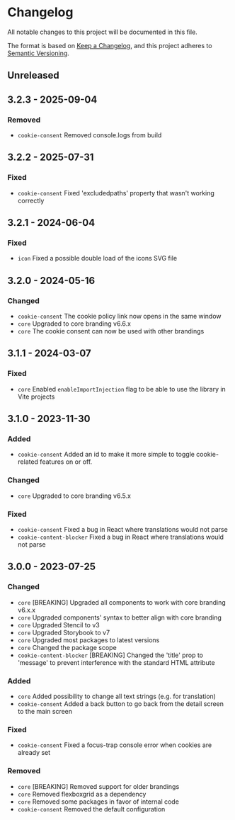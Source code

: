 # Changelog

All notable changes to this project will be documented in this file.

The format is based on [Keep a Changelog](http://keepachangelog.com/),
and this project adheres to [Semantic Versioning](https://semver.org/).


## Unreleased


## 3.2.3 - 2025-09-04

### Removed
- `cookie-consent` Removed console.logs from build


## 3.2.2 - 2025-07-31

### Fixed
- `cookie-consent` Fixed 'excludedpaths' property that wasn't working correctly


## 3.2.1 - 2024-06-04

### Fixed
- `icon` Fixed a possible double load of the icons SVG file


## 3.2.0 - 2024-05-16

### Changed
- `cookie-consent` The cookie policy link now opens in the same window
- `core` Upgraded to core branding v6.6.x
- `core` The cookie consent can now be used with other brandings


## 3.1.1 - 2024-03-07

### Fixed
- `core` Enabled `enableImportInjection` flag to be able to use the library in Vite projects


## 3.1.0 - 2023-11-30

### Added
- `cookie-consent` Added an id to make it more simple to toggle cookie-related features on or off.

### Changed
- `core` Upgraded to core branding v6.5.x

### Fixed
- `cookie-consent` Fixed a bug in React where translations would not parse
- `cookie-content-blocker` Fixed a bug in React where translations would not parse


## 3.0.0 - 2023-07-25

### Changed
- `core` [BREAKING] Upgraded all components to work with core branding v6.x.x
- `core` Upgraded components' syntax to better align with core branding
- `core` Upgraded Stencil to v3
- `core` Upgraded Storybook to v7
- `core` Upgraded most packages to latest versions
- `core` Changed the package scope
- `cookie-content-blocker` [BREAKING] Changed the 'title' prop to 'message' to prevent interference with the standard HTML attribute

### Added
- `core` Added possibility to change all text strings (e.g. for translation)
- `cookie-consent` Added a back button to go back from the detail screen to the main screen

### Fixed
- `cookie-consent` Fixed a focus-trap console error when cookies are already set

### Removed
- `core` [BREAKING] Removed support for older brandings
- `core` Removed flexboxgrid as a dependency
- `core` Removed some packages in favor of internal code
- `cookie-consent` Removed the default configuration
